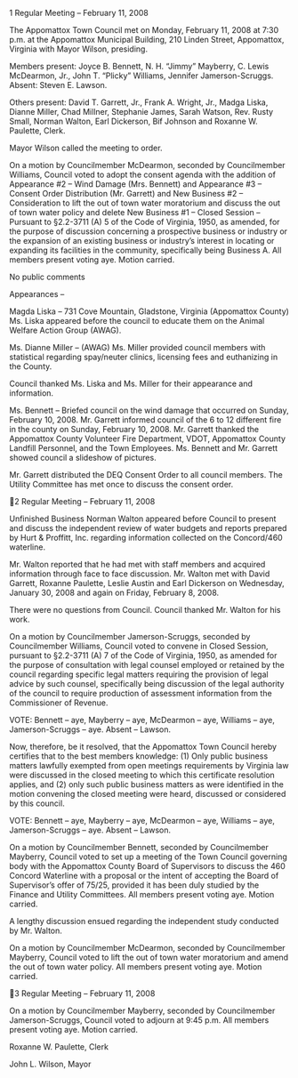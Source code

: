 1  Regular Meeting – February 11, 2008

The Appomattox Town Council met on Monday, February 11, 2008 at 7:30 p.m. at the
Appomattox Municipal Building, 210 Linden Street, Appomattox, Virginia with Mayor Wilson,
presiding.

Members present:  Joyce B. Bennett, N. H. “Jimmy” Mayberry, C. Lewis McDearmon, Jr., John
T. “Plicky” Williams, Jennifer Jamerson-Scruggs.  Absent:  Steven E. Lawson.

Others present:  David T. Garrett, Jr., Frank A. Wright, Jr., Madga Liska, Dianne Miller, Chad
Millner, Stephanie James, Sarah Watson, Rev. Rusty Small, Norman Walton, Earl Dickerson,
Bif Johnson and Roxanne W. Paulette, Clerk.

Mayor Wilson called the meeting to order.

On a motion by Councilmember McDearmon, seconded by Councilmember Williams, Council
voted to adopt the consent agenda with the addition of Appearance #2 – Wind Damage (Mrs.
Bennett) and Appearance #3 – Consent Order Distribution (Mr. Garrett) and New Business #2 –
Consideration to lift the out of town water moratorium and discuss the out of town water policy
and delete New Business #1 – Closed Session – Pursuant to §2.2-3711 (A) 5 of the Code of
Virginia, 1950, as amended, for the purpose of discussion concerning a prospective business or
industry or the expansion of an existing business or industry’s interest in locating or expanding
its facilities in the community, specifically being Business A.  All members present voting aye.
Motion carried.

No public comments

Appearances –

Magda Liska – 731 Cove Mountain, Gladstone, Virginia (Appomattox County)
Ms. Liska appeared before the council to educate them on the Animal Welfare Action Group
(AWAG).

Ms. Dianne Miller – (AWAG)
Ms. Miller provided council members with statistical regarding spay/neuter clinics, licensing
fees and euthanizing in the County.

Council thanked Ms. Liska and Ms. Miller for their appearance and information.

Ms. Bennett – Briefed council on the wind damage that occurred on Sunday, February 10, 2008.
Mr. Garrett informed council of the 6 to 12 different fire in the county on Sunday, February 10,
2008.  Mr. Garrett thanked the Appomattox County Volunteer Fire Department, VDOT,
Appomattox County Landfill Personnel, and the Town Employees.  Ms. Bennett and Mr. Garrett
showed council a slideshow of pictures.

Mr. Garrett distributed the DEQ Consent Order to all council members.  The Utility Committee
has met once to discuss the consent order.

2  Regular Meeting – February 11, 2008

Unfinished Business
Norman Walton appeared before Council to present and discuss the independent review of water
budgets and reports prepared by Hurt & Proffitt, Inc. regarding information collected on the
Concord/460 waterline.

Mr. Walton reported that he had met with staff members and acquired information through face
to face discussion.  Mr. Walton met with David Garrett, Roxanne Paulette, Leslie Austin and
Earl Dickerson on Wednesday, January 30, 2008 and again on Friday, February 8, 2008.

There were no questions from Council.  Council thanked Mr. Walton for his work.

On a motion by Councilmember Jamerson-Scruggs, seconded by Councilmember Williams,
Council voted to convene in Closed Session, pursuant to §2.2-3711 (A) 7 of the Code of
Virginia, 1950, as amended for the purpose of consultation with legal counsel employed or
retained by the council regarding specific legal matters requiring the provision of legal advice by
such counsel, specifically being discussion of the legal authority of the council to require
production of assessment information from the Commissioner of Revenue.

VOTE:  Bennett – aye, Mayberry – aye, McDearmon – aye, Williams – aye,
Jamerson-Scruggs – aye.  Absent – Lawson.

Now, therefore, be it resolved, that the Appomattox Town Council hereby certifies that to the
best members knowledge: (1) Only public business matters lawfully exempted from open
meetings requirements by Virginia law were discussed in the closed meeting to which this
certificate resolution applies, and (2) only such public business matters as were identified in the
motion convening the closed meeting were heard, discussed or considered by this council.

VOTE:  Bennett – aye, Mayberry – aye, McDearmon – aye, Williams – aye,
Jamerson-Scruggs – aye.  Absent – Lawson.

On a motion by Councilmember Bennett, seconded by Councilmember Mayberry, Council voted
to set up a meeting of the Town Council governing body with the Appomattox County Board of
Supervisors to discuss the 460 Concord Waterline with a proposal or the intent of accepting the
Board of Supervisor’s offer of 75/25, provided it has been duly studied by the Finance and
Utility Committees.  All members present voting aye.  Motion carried.

A lengthy discussion ensued regarding the independent study conducted by Mr. Walton.

On a motion by Councilmember McDearmon, seconded by Councilmember Mayberry, Council
voted to lift the out of town water moratorium and amend the out of town water policy.  All
members present voting aye.  Motion carried.

3  Regular Meeting – February 11, 2008

On a motion by Councilmember Mayberry, seconded by Councilmember Jamerson-Scruggs,
Council voted to adjourn at 9:45 p.m.  All members present voting aye.  Motion carried.

Roxanne W. Paulette, Clerk

John L. Wilson, Mayor

